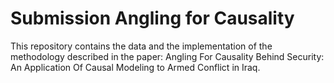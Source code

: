 # Submission Angling for Causality
This repository contains the data and the implementation of the methodology described in the paper: Angling For Causality Behind Security: An Application Of Causal Modeling to Armed Conflict in Iraq. 
